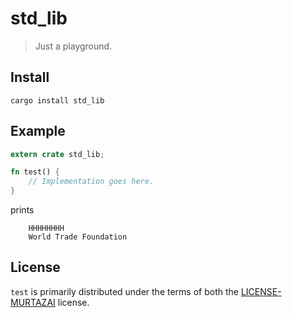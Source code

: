 # std_lib

> Just a playground.

## Install
```
cargo install std_lib
```

## Example
```rust
extern crate std_lib;

fn test() {
    // Implementation goes here.
}
```

prints

```
    HHHHHHHH
    World Trade Foundation
```

## License

`test` is primarily distributed under the terms of both the [LICENSE-MURTAZAI](https://github.com/murtazaai/std_lib/blob/main/LICENSE-MURTAZAI) license.